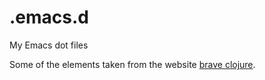 # .emacs.d
My Emacs dot files

Some of the elements taken from the website [brave clojure](http://www.braveclojure.com/basic-emacs/). 
